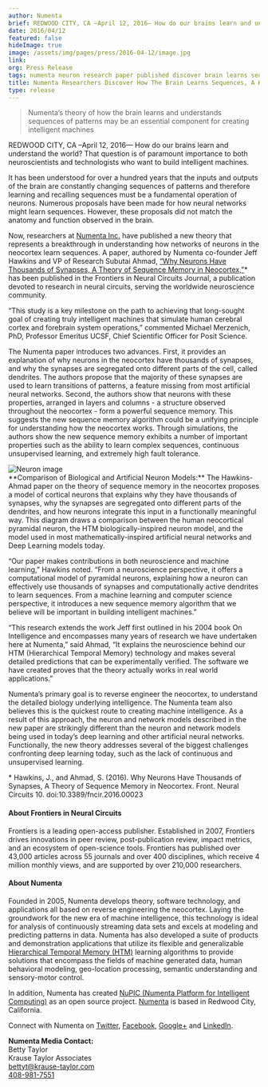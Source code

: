 ```yaml
---
author: Numenta
brief: REDWOOD CITY, CA –April 12, 2016— How do our brains learn and understand the world? That question is of paramount importance to both neuroscientists and technologists who want to build intelligent machines.
date: 2016/04/12
featured: false
hideImage: true
image: /assets/img/pages/press/2016-04-12/image.jpg
link:
org: Press Release
tags: numenta neuron research paper published discover brain learns sequences key machine intelligence systems pattern theory
title: Numenta Researchers Discover How The Brain Learns Sequences, A Key to Intelligent Systems
type: release
---
```


> Numenta’s theory of how the brain learns and understands sequences of patterns
> may be an essential component for creating intelligent machines

REDWOOD CITY, CA –April 12, 2016— How do our brains learn and understand the
world? That question is of paramount importance to both neuroscientists and
technologists who want to build intelligent machines.

It has been understood for over a hundred years that the inputs and outputs of
the brain are constantly changing sequences of patterns and therefore learning
and recalling sequences must be a fundamental operation of neurons. Numerous
proposals have been made for how neural networks might learn sequences. However,
these proposals did not match the anatomy and function observed in the brain.

Now, researchers at [Numenta Inc.](/) have published a new theory that
represents a breakthrough in understanding how networks of neurons in the
neocortex learn sequences. A paper, authored by Numenta co-founder Jeff Hawkins
and VP of Research Subutai Ahmad, [“Why Neurons Have Thousands of Synapses, A
Theory of Sequence Memory in Neocortex,”](http://journal.frontiersin.org/article/10.3389/fncir.2016.00023/full)*
has been published in the Frontiers in Neural Circuits Journal, a publication
devoted to research in neural circuits, serving the worldwide neuroscience
community.  

“This study is a key milestone on the path to achieving that long-sought goal of
creating truly intelligent machines that simulate human cerebral cortex and
forebrain system operations,” commented Michael Merzenich, PhD, Professor
Emeritus UCSF, Chief Scientific Officer for Posit Science.

The Numenta paper introduces two advances. First, it provides an explanation of
why neurons in the neocortex have thousands of synapses, and why the synapses
are segregated onto different parts of the cell, called dendrites. The authors
propose that the majority of these synapses are used to learn transitions of
patterns, a feature missing from most artificial neural networks. Second, the
authors show that neurons with these properties, arranged in layers and
columns - a structure observed throughout the neocortex - form a powerful
sequence memory. This suggests the new sequence memory algorithm could be a
unifying principle for understanding how the neocortex works. Through
simulations, the authors show the new sequence memory exhibits a number of
important properties such as the ability to learn complex sequences, continuous
unsupervised learning, and extremely high fault tolerance.

<img src="/assets/img/pages/press/2016-04-12/image.jpg" class="center-block img-responsive media-border" alt="Neuron image" />
<div class="caption">
  **Comparison of Biological and Artificial Neuron Models:**
  The Hawkins-Ahmad paper on the theory of sequence memory in the neocortex
  proposes a model of cortical neurons that explains why they have thousands of
  synapses, why the synapses are segregated onto different parts of the
  dendrites, and how neurons integrate this input in a functionally meaningful
  way. This diagram draws a comparison between the human neocortical pyramidal
  neuron, the HTM biologically-inspired neuron model, and the model used in most
  mathematically-inspired artificial neural networks and Deep Learning models
  today.
</div>

“Our paper makes contributions in both neuroscience and machine learning,”
Hawkins noted. “From a neuroscience perspective, it offers a computational model
of pyramidal neurons, explaining how a neuron can effectively use thousands of
synapses and computationally active dendrites to learn sequences. From a machine
learning and computer science perspective, it introduces a new sequence memory
algorithm that we believe will be important in building intelligent machines.”

“This research extends the work Jeff first outlined in his 2004 book On
Intelligence and encompasses many years of research we have undertaken here at
Numenta,” said Ahmad, “It explains the neuroscience behind our HTM (Hierarchical
Temporal Memory) technology and makes several detailed predictions that can be
experimentally verified. The software we have created proves that the theory
actually works in real world applications.”

Numenta’s primary goal is to reverse engineer the neocortex, to understand the
detailed biology underlying intelligence. The Numenta team also believes this is
the quickest route to creating machine intelligence. As a result of this
approach, the neuron and network models described in the new paper are
strikingly different than the neuron and network models being used in today’s
deep learning and other artificial neural networks. Functionally, the new theory
addresses several of the biggest challenges confronting deep learning today,
such as the lack of continuous and unsupervised learning.

<div class="caption">
  * Hawkins, J., and Ahmad, S. (2016). Why Neurons Have Thousands of Synapses, A
  Theory of Sequence Memory in Neocortex. Front. Neural Circuits 10.
  doi:10.3389/fncir.2016.00023
</div>

#### About Frontiers in Neural Circuits

Frontiers is a leading open-access publisher. Established in 2007, Frontiers
drives innovations in peer review, post-publication review, impact metrics, and
an ecosystem of open-science tools. Frontiers has published over 43,000 articles
across 55 journals and over 400 disciplines, which receive 4 million monthly
views, and are supported by over 210,000 researchers.

#### About Numenta

Founded in 2005, Numenta develops theory, software technology, and applications
all based on reverse engineering the neocortex. Laying the groundwork for the
new era of machine intelligence, this technology is ideal for analysis of
continuously streaming data sets and excels at modeling and predicting patterns
in data. Numenta has also developed a suite of products and demonstration
applications that utilize its flexible and generalizable
[Hierarchical Temporal Memory (HTM)](/#technology) learning algorithms to
provide solutions that encompass the fields of machine generated data, human
behavioral modeling, geo-location processing, semantic understanding and
sensory-motor control.

In addition, Numenta has created
[NuPIC (Numenta Platform for Intelligent Computing)](http://numenta.org)
as an open source project. [Numenta](/) is based in Redwood City, California.

Connect with Numenta on <t render="hbs">
  [Twitter]({{site.paths.social.twitter}}),
  [Facebook]({{site.paths.social.facebook}}),
  [Google+]({{site.paths.social.googleplus}}) and
  [LinkedIn]({{site.paths.social.linkedin}}).
</t>

**Numenta Media Contact:** <br/>
Betty Taylor <br/>
Krause Taylor Associates <br/>
[bettyt@krause-taylor.com](mailto:bettyt@krause-taylor.com) <br/>
[408-981-7551](tel:+1-408-981-7551)
